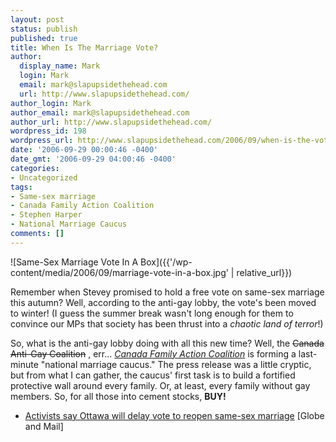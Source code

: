 ```yaml
---
layout: post
status: publish
published: true
title: When Is The Marriage Vote?
author:
  display_name: Mark
  login: Mark
  email: mark@slapupsidethehead.com
  url: http://www.slapupsidethehead.com/
author_login: Mark
author_email: mark@slapupsidethehead.com
author_url: http://www.slapupsidethehead.com/
wordpress_id: 198
wordpress_url: http://www.slapupsidethehead.com/2006/09/when-is-the-vote/
date: '2006-09-29 00:00:46 -0400'
date_gmt: '2006-09-29 04:00:46 -0400'
categories:
- Uncategorized
tags:
- Same-sex marriage
- Canada Family Action Coalition
- Stephen Harper
- National Marriage Caucus
comments: []
---
```

![Same-Sex Marriage Vote In A Box]({{'/wp-content/media/2006/09/marriage-vote-in-a-box.jpg' | relative_url}})

Remember when Stevey promised to hold a free vote on same-sex marriage this autumn? Well, according to the anti-gay lobby, the vote's been moved to winter! (I guess the summer break wasn't long enough for them to convince our MPs that society has been thrust into a _chaotic land of terror_!)

So, what is the anti-gay lobby doing with all this new time? Well, the ~~Canada Anti-Gay Coalition~~ , err... _<ins>Canada Family Action Coalition</ins>_ is forming a last-minute "national marriage caucus." The press release was a little cryptic, but from what I can gather, the caucus' first task is to build a fortified protective wall around every family. Or, at least, every family without gay members. So, for all those into cement stocks, **BUY!**

- [Activists say Ottawa will delay vote to reopen same-sex marriage](http://www.theglobeandmail.com/servlet/story/RTGAM.20060928.wxsamesex28/BNStory/National/home) [Globe and Mail]
